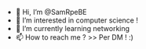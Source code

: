 - 👋 Hi, I’m @SamRpeBE
- 👀 I’m interested in computer science !
- 🌱 I’m currently learning networking
- 📫 How to reach me ? >> Per DM ! :)

<!---
SamRpeBE/SamRpeBE is a ✨ special ✨ repository because its `README.md` (this file) appears on your GitHub profile.
You can click the Preview link to take a look at your changes.
--->

